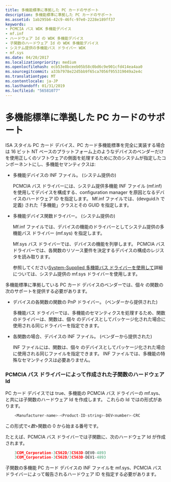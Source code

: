 ```yaml
---
title: 多機能標準に準拠した PC カードのサポート
description: 多機能標準に準拠した PC カードのサポート
ms.assetid: 1ab295b6-42c9-46fc-97e0-2228e189ff37
keywords:
- PCMCIA バス WDK 多機能デバイス
- mf.inf
- ハードウェア Id の WDK 多機能デバイス
- 子関数のハードウェア Id の WDK 多機能デバイス
- システム提供の多機能バス ドライバー WDK
- mf.sys
ms.date: 04/20/2017
ms.localizationpriority: medium
ms.openlocfilehash: ecb53e8bceeb05b58c0bd6c9e901cfd414ea4aa0
ms.sourcegitcommit: a33b7978e22d5bb9f65ca7056f955319049a2e4c
ms.translationtype: MT
ms.contentlocale: ja-JP
ms.lasthandoff: 01/31/2019
ms.locfileid: "56581077"
---
```

# <a name="supporting-pc-cards-that-conform-to-the-multifunction-standard"></a>多機能標準に準拠した PC カードのサポート





ISA スタイル PC カード デバイス、PC カード多機能標準を完全に実装する場合は 16 ビット NT ベースのプラットフォーム上のようなデバイスのベンダーだけを使用正しくのソフトウェアの側面を処理するために次のシステムが指定したコンポーネントにし、多機能セマンティクスは:

-   多機能デバイスの INF ファイル。 (システム提供の)

    PCMCIA バス ドライバーには、システム提供多機能 INF ファイル (mf.inf) を使用してデバイスを構成する、configuration manager を原因となるデバイスのハードウェア ID を指定します。 Mf.inf ファイルでは、(devguid.h で定義) された「多機能」クラスとその GUID を指定します。

-   多機能デバイス関数ドライバー。 (システム提供の)

    Mf.inf ファイルでは、デバイスの機能のドライバーとしてシステム提供の多機能バス ドライバー (mf.sys) を指定します。

    Mf.sys バス ドライバーでは、デバイスの機能を列挙します。 PCMCIA バス ドライバーでは、各関数のリソース要件を決定するデバイスの構成のレジスタを読み取ります。

    参照してください[System-Supplied 多機能バス ドライバーを使用して](using-the-system-supplied-multifunction-bus-driver.md)詳細については、システム提供の mf.sys ドライバーを使用します。

多機能標準に準拠している PC カード デバイスのベンダーでは、個々 の関数の次のサポートを提供する必要があります。

-   デバイスの各関数の関数の PnP ドライバー。 (ベンダーから提供された)

    多機能バス ドライバーでは、多機能のセマンティクスを処理するため、関数のドライバーは、関数は、個々 のデバイスとしてパッケージ化された場合に使用される同じドライバーを指定できます。

-   各関数の場合、デバイスの INF ファイル。 (ベンダーから提供された)

    INF ファイルには、関数は、個々 のデバイスとしてパッケージ化された場合に使用される同じファイルを指定できます。 INF ファイルでは、多機能の特殊なセマンティクスは必要ありません。

### <a name="child-function-hardware-ids-created-by-the-pcmcia-bus-driver"></a>PCMCIA バス ドライバーによって作成された子関数のハードウェア Id

PC カード デバイスでは true、多機能の PCMCIA バス ドライバーの mf.sys、と共には子関数のハードウェア Id を作成します。 これらの Id ではの形式があります。

```cpp
    <Manufacturer-name>-<Product-ID-string>-DEV<number>-CRC
```

この形式で&lt;*数*&gt;関数の 0 から始まる番号です。

たとえば、PCMCIA バス ドライバーでは子関数に、次のハードウェア Id が作成されます。

```cpp
    3COM_Corporation-3C562D/3C563D-DEV0-4893
    3COM_Corporation-3C562D/3C563D-DEV1-4893
```

子関数の多機能 PC カード デバイスの INF ファイルを mf.sys、PCMCIA バス ドライバーによって報告されるハードウェア ID を指定する必要があります。

 

 




